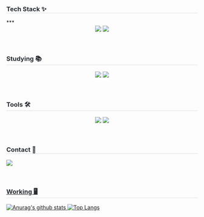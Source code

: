 <h3 style="border-bottom: 1px solid #d8dee4; color: #282d33;"> Tech Stack ✨</h3>
***
<div>
    <div style="margin: 0 auto; text-align: center;"> <img src="https://img.shields.io/badge/MySQL-4479A1?style=for-the-badge&logo=MySQL&logoColor=white">
          <img src="https://img.shields.io/badge/Python-3776AB?style=for-the-badge&logo=Python&logoColor=white">
          </div>
    </div>

<br/>
<br/>


<h3 style="border-bottom: 1px solid #d8dee4; color: #282d33;"> Studying 📚</h3>
<div>
    <div style="margin: 0 auto; text-align: center;"> <img src="https://img.shields.io/badge/C-A8B9CC?style=for-the-badge&logo=C&logoColor=white">
          <img src="https://img.shields.io/badge/Java-007396?style=for-the-badge&logo=Java&logoColor=white">
          </div>
    </div>

<br/>
<br/>


<h3 style="border-bottom: 1px solid #d8dee4; color: #282d33;"> Tools 🛠</h3>
<div>
    <div style="margin: 0 auto; text-align: center;" <img src="https://img.shields.io/badge/Notion-000000?style=for-the-badge&logo=Notion&logoColor=white">
          <img src="https://img.shields.io/badge/Github-181717?style=for-the-badge&logo=Github&logoColor=white">
          <img src="https://img.shields.io/badge/Git-F05032?style=for-the-badge&logo=Git&logoColor=white">
          </div>
    </div>
    
<br/>
<br/>
    


<h3 style="border-bottom: 1px solid #d8dee4; color: #282d33;"> Contact 📮</h3>
<div>
  <a href="mailto:mos137137@gmail.com">
    <img
      src="https://img.shields.io/badge/mos137137@gmail.com-D14836?style=for-the-badge&logo=gmail&logoColor=white"
  </a>
</div>

<br/>
<br/>

<h3 style="border-bottom: 1px solid #d8dee4; color: #282d33;"> Working 🖥️</h3>

![Anurag's github stats](https://github-readme-stats.vercel.app/api?username=hyeji0208&show_icons=true&theme=tokyonight)
![Top Langs](https://github-readme-stats.vercel.app/api/top-langs/?username=hyeji0208&layout=compact&theme=tokyonight)


<!--
**hyeji0208/hyeji0208** is a ✨ _special_ ✨ repository because its `README.md` (this file) appears on your GitHub profile.

Here are some ideas to get you started:

- 🔭 I’m currently working on ...
- 🌱 I’m currently learning ...
- 👯 I’m looking to collaborate on ...
- 🤔 I’m looking for help with ...
- 💬 Ask me about ...
- 📫 How to reach me: ...
- 😄 Pronouns: ...
- ⚡ Fun fact: ...
-->
